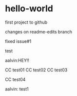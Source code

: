 hello-world
===========

first project to github

changes on readme-edits branch

fixed issue#1

test 

aalvin:HEY!!

CC test01
CC test02
CC test03

CC test04

aalvin: test1

